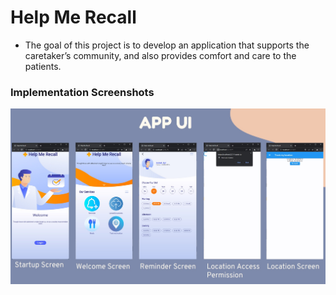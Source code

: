 # Help Me Recall

 - The goal of this project is to develop an application that supports the
   caretaker’s community, and also provides comfort and care to the
   patients.




### Implementation Screenshots

![00](00.jpg)




